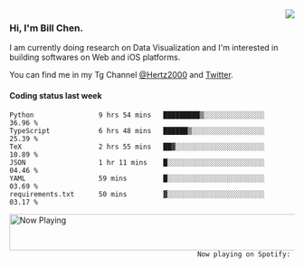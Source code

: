 <img  align="right" src="https://github-readme-stats.vercel.app/api?username=BillChen2k&show_icons=false&count_private=true&hide_title=true">

### Hi, I'm Bill Chen.

I am currently doing research on Data Visualization and I'm interested in building softwares on Web and iOS platforms.

You can find me in my Tg Channel [@Hertz2000](https://t.me/Hertz2000) and [Twitter](https://twitter.com/billchen2k).

#### Coding status last week

<!--START_SECTION:waka-->

```text
Python                9 hrs 54 mins   █████████▒░░░░░░░░░░░░░░░   36.96 %
TypeScript            6 hrs 48 mins   ██████▒░░░░░░░░░░░░░░░░░░   25.39 %
TeX                   2 hrs 55 mins   ██▓░░░░░░░░░░░░░░░░░░░░░░   10.89 %
JSON                  1 hr 11 mins    █░░░░░░░░░░░░░░░░░░░░░░░░   04.46 %
YAML                  59 mins         █░░░░░░░░░░░░░░░░░░░░░░░░   03.69 %
requirements.txt      50 mins         ▓░░░░░░░░░░░░░░░░░░░░░░░░   03.17 %
```

<!--END_SECTION:waka-->


<div>
<a href="https://spotify-now-playing.billchen2k.vercel.app/now-playing?open">
   <img align="right" src="https://spotify-now-playing.billchen2k.vercel.app/now-playing" width="540" height="64" alt="Now Playing">
</a>
</div>

<div>
<p align="right"><code>Now playing on Spotify: </code></p>
</div>

<!--
**BillChen2K/BillChen2K** is a ✨ _special_ ✨ repository because its `README.md` (this file) appears on your GitHub profile.

Here are some ideas to get you started:

- 🔭 I’m currently working on ...
- 🌱 I’m currently learning ...
- 👯 I’m looking to collaborate on ...
- 🤔 I’m looking for help with ...
- 💬 Ask me about ...
- 📫 How to reach me: ...
- 😄 Pronouns: ...
- ⚡ Fun fact: ...
-->
